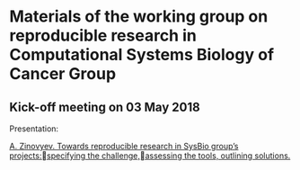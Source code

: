 # Materials of the working group on reproducible research in Computational Systems Biology of Cancer Group

## Kick-off meeting on 03 May 2018

Presentation:

<a href="https://github.com/sysbio-curie/Reproducible-research-working-group/blob/master/files/Zinovyev300418_ReproducibleResearch.pptx">A. Zinovyev. Towards reproducible research in SysBio group’s projects:specifying the challenge,assessing the tools, outlining solutions. </a>
